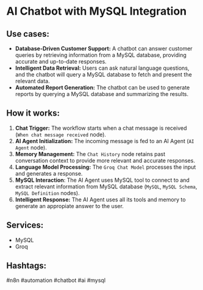 # AI Chatbot with MySQL Integration

## Use cases:

- **Database-Driven Customer Support:**  A chatbot can answer customer queries by retrieving information from a MySQL database, providing accurate and up-to-date responses.
- **Intelligent Data Retrieval:** Users can ask natural language questions, and the chatbot will query a MySQL database to fetch and present the relevant data.
- **Automated Report Generation:** The chatbot can be used to generate reports by querying a MySQL database and summarizing the results.

## How it works:

1.  **Chat Trigger:** The workflow starts when a chat message is received (`When chat message received` node).
2.  **AI Agent Initialization:** The incoming message is fed to an AI Agent (`AI Agent` node).
3.  **Memory Management:** The `Chat History` node retains past conversation context to provide more relevant and accurate responses.
4.  **Language Model Processing:** The `Groq Chat Model` processes the input and generates a response.
5.  **MySQL Interaction**: The AI Agent uses MySQL tool to connect to and extract relevant information from MySQL database (`MySQL`, `MySQL Schema`, `MySQL Definition` nodes).
6.  **Intelligent Response:** The AI Agent uses all its tools and memory to generate an appropiate answer to the user.

## Services:

-   MySQL
-   Groq

## Hashtags:

#n8n #automation #chatbot #ai #mysql
